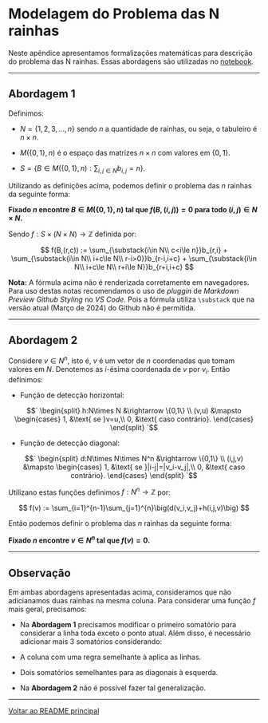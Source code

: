 # Modelagem do Problema das N rainhas

Neste apêndice apresentamos formalizações matemáticas para descrição do problema das N rainhas. Essas abordagens são utilizadas no [notebook](../notebooks/n-queen-problem.ipynb).

---

## Abordagem 1

Definimos:
- $`N=\{1,2,3,...,n\}`$ sendo $n$ a quantidade de rainhas, ou seja, o tabuleiro é $n\times n$.

- $`M(\{0,1\},n)`$ é o espaço das matrizes $n\times n$ com valores em $`\{0,1\}`$.

- $`S=\{B\in M(\{0,1\},n):\sum_{i,j\in N}b_{i,j}=n \}`$.

Utilizando as definições acima, podemos definir o problema das $n$ rainhas da seguinte forma:

**Fixado $n$ encontre $`B\in M(\{0,1\},n)`$ tal que $f(B,(i,j))=0$ para todo $(i,j)\in N\times N$.**

Sendo $f:S\times(N\times N)\rightarrow \mathbb{Z}$ definida por:


$$
f(B,(r,c)) := \sum_{\substack{i\in N\\ c<i\le n}}b_{r,i} + 
\sum_{\substack{i\in N\\ i+c\le N\\ r-i>0}}b_{r-i,i+c} +
\sum_{\substack{i\in N\\ i+c\le N\\ r+i\le N}}b_{r+i,i+c}
$$

**Nota:** A fórmula acima não é renderizada corretamente em navegadores. Para uso destas notas recomendamos o uso de *pluggin* de *Markdown Preview Github Styling* no *VS Code*. Pois a fórmula utiliza `\substack` que na versão atual (Março de 2024) do Github não é permitida.

---

## Abordagem 2

Considere $v\in N^n$, isto é, $v$ é um vetor de $n$ coordenadas que tomam valores em $N$. Denotemos as $i$-ésima coordenada de $v$ por $v_i$. Então definimos:

- Função de detecção horizontal:

$$`
\begin{split}
    h:N\times N &\rightarrow \{0,1\} \\
    (v,u) &\mapsto 
    \begin{cases}
        1, &\text{ se }v=u,\\
        0, &\text{ caso contrário}.
    \end{cases}
\end{split}
`$$


- Função de detecção diagonal:

$$`
\begin{split}
    d:N\times N\times N^n &\rightarrow \{0,1\} \\
    (i,j,v) &\mapsto 
    \begin{cases}
        1, &\text{ se }|i-j|=|v_i-v_j|,\\
        0, &\text{ caso contrário}.
    \end{cases}
\end{split}
`$$

Utilizano estas funções definimos $f:N^n\rightarrow\mathbb{Z}$ por:

$$
f(v) := \sum_{i=1}^{n-1}\sum_{j=1}^{n}\big(d(v_i,v_j)+h(i,j,v)\big)
$$

Então podemos definir o problema das $n$ rainhas da seguinte forma:

**Fixado $n$ encontre $v\in N^n$ tal que $f(v)=0$.**

---

## Observação

Em ambas abordagens apresentadas acima, consideramos que não adicianamos duas rainhas na mesma coluna. Para considerar uma função $f$ mais geral, precisamos:

- Na **Abordagem 1** precisamos modificar o primeiro somatório para considerar a linha toda exceto o ponto atual. Além disso, é necessário adicionar mais 3 somatórios considerando:
 - A coluna com uma regra semelhante à aplica as linhas.
 - Dois somatórios semelhantes para as diagonais à esquerda.

- Na **Abordagem 2** não é possível fazer tal generalização.

---

[Voltar ao README principal](../../README.md)
